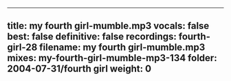 
---
title: my fourth girl-mumble.mp3
vocals: false
best: false
definitive: false
recordings: fourth-girl-28
filename: my fourth girl-mumble.mp3
mixes: my-fourth-girl-mumble-mp3-134
folder: 2004-07-31/fourth girl
weight: 0
---
